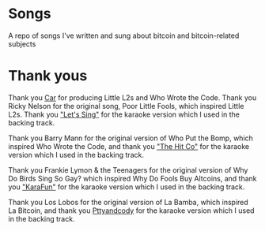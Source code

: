 # Songs
A repo of songs I've written and sung about bitcoin and bitcoin-related subjects

# Thank yous

Thank you [Car](https://github.com/thrillerxx) for producing Little L2s and Who Wrote the Code. Thank you Ricky Nelson for the original song, Poor Little Fools, which inspired Little L2s. Thank you ["Let's Sing"](https://www.youtube.com/watch?v=qDLK7HIFWiI) for the karaoke version which I used in the backing track.

Thank you Barry Mann for the original version of Who Put the Bomp, which inspired Who Wrote the Code, and thank you ["The Hit Co"](https://www.youtube.com/watch?v=V9q5vvXgcLA) for the karaoke version which I used in the backing track.

Thank you Frankie Lymon & the Teenagers for the original version of Why Do Birds Sing So Gay? which inspired Why Do Fools Buy Altcoins, and thank you ["KaraFun"](https://www.youtube.com/watch?v=EenyEZuQbyg) for the karaoke version which I used in the backing track.

Thank you Los Lobos for the original version of La Bamba, which inspired La Bitcoin, and thank you [Pttyandcody](https://www.youtube.com/watch?v=svwKXnMPEro) for the karaoke version which I used in the backing track.
